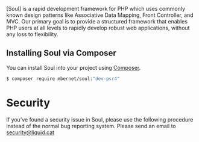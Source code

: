 [Soul] is a rapid development framework for PHP which
uses commonly known design patterns like Associative Data
Mapping, Front Controller, and MVC.  Our primary goal is to provide a structured
framework that enables PHP users at all levels to rapidly develop robust web
applications, without any loss to flexibility.

## Installing Soul via Composer

You can install Soul into your project using
[Composer](https://getcomposer.org). 

``` bash
$ composer require mbernet/soul:"dev-psr4"
```


# Security

If you’ve found a security issue in Soul, please use the following procedure instead of the normal bug reporting system. Please send an email to security@liquid.cat
